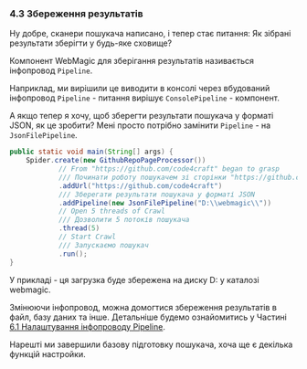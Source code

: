 ### 4.3 Збереження результатів

Ну добре, сканери пошукача написано, і тепер стає питання:
Як зібрані результати зберігти у будь-яке сховище?

Компонент WebMagic для зберігання результатів називається інфопровод `Pipeline`.

Наприклад, ми вирішили це виводити в консолі через вбудований інфопровод `Pipeline` - питання вирішує `ConsolePipeline` - компонент.

А якщо тепер я хочу, щоб зберегти результати пошукача у форматі JSON, як це зробити? Мені просто потрібно замінити `Pipeline` - на `JsonFilePipeline`.

```java
public static void main(String[] args) {
    Spider.create(new GithubRepoPageProcessor())
            // From "https://github.com/code4craft" began to grasp
            /// Починати роботу пошукачем зі сторінки "https://github.com/code4craft"
            .addUrl("https://github.com/code4craft")
            /// Зберегати результати пошукача у форматі JSON
            .addPipeline(new JsonFilePipeline("D:\\webmagic\\"))
            // Open 5 threads of Crawl
            /// Дозволити 5 потоків пошукача
            .thread(5)
            // Start Crawl
            /// Запускаємо пошукач
            .run();
}
```

У прикладі - ця загрузка буде збережена на диску D: у каталозі webmagic.

Змінюючи інфопровод, можна домогтися збереження результатів в файл, базу даних та інше. Детальніше будемо ознайомитись у Частині [6.1 Налаштування інфопроводу Pipeline]("../../posts/ch6-custom-componenet/pipeline.md").

Нарешті ми завершили базову підготовку пошукача, хоча ще є декілька функцій настройки.

